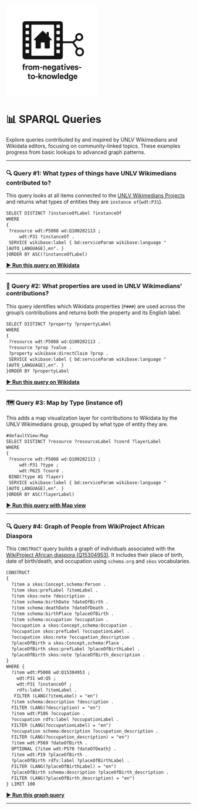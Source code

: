 <p align="left">
  <a href="https://darnellemelvin.github.io/from-negatives-to-knowledge">
    <img src="assets/images/negative2nodeInverse_logo.png" alt="Home" style="height: 250px;">
  </a>
</p>

<link rel="stylesheet" href="style.css">

# 📊 SPARQL Queries

Explore queries contributed by and inspired by UNLV Wikimedians and Wikidata editors, focusing on community-linked topics. These examples progress from basic lookups to advanced graph patterns.

---

### 🔍 Query #1: What *types* of things have UNLV Wikimedians contributed to?

This query looks at all items connected to the [UNLV Wikimedians Projects](https://www.wikidata.org/wiki/Q100202113) and returns what types of entities they are `instance of`(`wdt:P31`).

```sparql
SELECT DISTINCT ?instanceOfLabel ?instanceOf
WHERE
{
 ?resource wdt:P5008 wd:Q100202113 ;
     wdt:P31 ?instanceOf .
 SERVICE wikibase:label { bd:serviceParam wikibase:language "[AUTO_LANGUAGE],en". }
}ORDER BY ASC(?instanceOfLabel)

```

<strong><a href="https://query.wikidata.org/#SELECT%20DISTINCT%20%3FinstanceOfLabel%20%3FinstanceOf%0AWHERE%0A%7B%0A%20%3Fresource%20wdt%3AP5008%20wd%3AQ100202113%20%3B%0A%20%20%20%20%20wdt%3AP31%20%3FinstanceOf%20.%0A%20SERVICE%20wikibase%3Alabel%20%7B%20bd%3AserviceParam%20wikibase%3Alanguage%20%22%5BAUTO_LANGUAGE%5D%2Cen%22.%20%7D%0A%7DORDER%20BY%20ASC%28%3FinstanceOfLabel%29%0A" target="_blank">▶️ Run this query on Wikidata</a></strong>

---

### 🧮 Query #2: What properties are used in UNLV Wikimedians' contributions?

This query identifies which Wikidata properties (`P###`) are used across the group’s contributions and returns both the property and its English label.

```sparql
SELECT DISTINCT ?property ?propertyLabel
WHERE
{
 ?resource wdt:P5008 wd:Q100202113 .
 ?resource ?prop ?value .
 ?property wikibase:directClaim ?prop .
 SERVICE wikibase:label { bd:serviceParam wikibase:language "[AUTO_LANGUAGE],en". }
}ORDER BY ?propertyLabel

```
<strong><a href="https://query.wikidata.org/#SELECT%20DISTINCT%20%3Fproperty%20%3FpropertyLabel%0AWHERE%0A%7B%0A%20%3Fresource%20wdt%3AP5008%20wd%3AQ100202113%20.%0A%20%3Fresource%20%3Fprop%20%3Fvalue%20.%0A%20%3Fproperty%20wikibase%3AdirectClaim%20%3Fprop%20.%0A%20SERVICE%20wikibase%3Alabel%20%7B%20bd%3AserviceParam%20wikibase%3Alanguage%20%22%5BAUTO_LANGUAGE%5D%2Cen%22.%20%7D%0A%7DORDER%20BY%20%3FpropertyLabel" target="_blank">▶️ Run this query on Wikidata</a></strong>

---

### 🗺️ Query #3: Map by Type (instance of)
This adds a map visualization layer for contributions to Wikidata by the UNLV Wikimedians group, grouped by what type of entity they are.  

```sparql
#defaultView:Map
SELECT DISTINCT ?resource ?resourceLabel ?coord ?layerLabel
WHERE
{
 ?resource wdt:P5008 wd:Q100202113 ;
     wdt:P31 ?type ;
     wdt:P625 ?coord .
 BIND(?type AS ?layer)
 SERVICE wikibase:label { bd:serviceParam wikibase:language "[AUTO_LANGUAGE],en". }
}ORDER BY ASC(?layerLabel)

```

<strong><a href="https://query.wikidata.org/#%23defaultView%3AMap%0ASELECT%20DISTINCT%20%3Fresource%20%3FresourceLabel%20%3Fcoord%20%3FlayerLabel%0AWHERE%0A%7B%0A%20%3Fresource%20wdt%3AP5008%20wd%3AQ100202113%20%3B%0A%20%20%20%20%20wdt%3AP31%20%3Ftype%20%3B%0A%20%20%20%20%20wdt%3AP625%20%3Fcoord%20.%0A%20BIND%28%3Ftype%20AS%20%3Flayer%29%0A%20SERVICE%20wikibase%3Alabel%20%7B%20bd%3AserviceParam%20wikibase%3Alanguage%20%22%5BAUTO_LANGUAGE%5D%2Cen%22.%20%7D%0A%7DORDER%20BY%20ASC%28%3FlayerLabel%29" target="_blank">▶️ Run this query with Map view</a></strong>

---

### 🔍 Query #4: Graph of People from WikiProject African Diaspora

This `CONSTRUCT` query builds a graph of individuals associated with the [WikiProject African diaspora (Q15304953)](https://www.wikidata.org/wiki/Q15304953). It includes their place of birth, date of birth/death, and occupation using `schema.org` and `skos` vocabularies.

```sparql
CONSTRUCT 
{
  ?item a skos:Concept,schema:Person .
  ?item skos:prefLabel ?itemLabel .
  ?item skos:note ?description .
  ?item schema:birthDate ?dateOfBirth .
  ?item schema:deathDate ?dateOfDeath .
  ?item schema:birthPlace ?placeOfBirth .
  ?item schema:occupation ?occupation .
  ?occupation a skos:Concept,schema:Occupation .
  ?occupation skos:prefLabel ?occupationLabel .
  ?occupation skos:note ?occupation_description .
  ?placeOfBirth a skos:Concept,schema:Place .
  ?placeOfBirth skos:prefLabel ?placeOfBirthLabel .
  ?placeOfBirth skos:note ?placeOfBirth_description .
}
WHERE {
  ?item wdt:P5008 wd:Q15304953 ;
    wdt:P31 wd:Q5 ;
    wdt:P31 ?instanceOf ;
    rdfs:label ?itemLabel .
   FILTER (LANG(?itemLabel) = "en")
  ?item schema:description ?description .
  FILTER (LANG(?description) = "en")
  ?item wdt:P106 ?occupation .
  ?occupation rdfs:label ?occupationLabel .
  FILTER (LANG(?occupationLabel) = "en")
  ?occupation schema:description ?occupation_description .
  FILTER (LANG(?occupation_description) = "en")
  ?item wdt:P569 ?dateOfBirth .
  OPTIONAL {?item wdt:P570 ?dateOfDeath} .
  ?item wdt:P19 ?placeOfBirth .
  ?placeOfBirth rdfs:label ?placeOfBirthLabel .
  FILTER (LANG(?placeOfBirthLabel) = "en")
  ?placeOfBirth schema:description ?placeOfBirth_description .
  FILTER (LANG(?placeOfBirth_description) = "en")
} LIMIT 100
```

<strong><a href="https://query.wikidata.org/#CONSTRUCT%20%0A%7B%0A%20%20%3Fitem%20a%20skos%3AConcept%2Cschema%3APerson%20.%0A%20%20%3Fitem%20skos%3AprefLabel%20%3FitemLabel%20.%0A%20%20%3Fitem%20skos%3Anote%20%3Fdescription%20.%0A%20%20%3Fitem%20schema%3AbirthDate%20%3FdateOfBirth%20.%0A%20%20%3Fitem%20schema%3AdeathDate%20%3FdateOfDeath%20.%0A%20%20%3Fitem%20schema%3AbirthPlace%20%3FplaceOfBirth%20.%0A%20%20%3Fitem%20schema%3Aoccupation%20%3Foccupation%20.%0A%20%20%3Foccupation%20a%20skos%3AConcept%2Cschema%3AOccupation%20.%0A%20%20%3Foccupation%20skos%3AprefLabel%20%3FoccupationLabel%20.%0A%20%20%3Foccupation%20skos%3Anote%20%3Foccupation_description%20.%0A%20%20%3FplaceOfBirth%20a%20skos%3AConcept%2Cschema%3APlace%20.%0A%20%20%3FplaceOfBirth%20skos%3AprefLabel%20%3FplaceOfBirthLabel%20.%0A%20%20%3FplaceOfBirth%20skos%3Anote%20%3FplaceOfBirth_description%20.%0A%7D%0AWHERE%20%7B%0A%20%20%3Fitem%20wdt%3AP5008%20wd%3AQ15304953%20%3B%0A%20%20%20%20wdt%3AP31%20wd%3AQ5%20%3B%0A%20%20%20%20wdt%3AP31%20%3FinstanceOf%20%3B%0A%20%20%20%20rdfs%3Alabel%20%3FitemLabel%20.%0A%20%20%20FILTER%20%28LANG%28%3FitemLabel%29%20%3D%20%22en%22%29%0A%20%20%3Fitem%20schema%3Adescription%20%3Fdescription%20.%0A%20%20FILTER%20%28LANG%28%3Fdescription%29%20%3D%20%22en%22%29%0A%20%20%3Fitem%20wdt%3AP106%20%3Foccupation%20.%0A%20%20%3Foccupation%20rdfs%3Alabel%20%3FoccupationLabel%20.%0A%20%20FILTER%20%28LANG%28%3FoccupationLabel%29%20%3D%20%22en%22%29%0A%20%20%3Foccupation%20schema%3Adescription%20%3Foccupation_description%20.%0A%20%20FILTER%20%28LANG%28%3Foccupation_description%29%20%3D%20%22en%22%29%0A%20%20%3Fitem%20wdt%3AP569%20%3FdateOfBirth%20.%0A%20%20OPTIONAL%20%7B%3Fitem%20wdt%3AP570%20%3FdateOfDeath%7D%20.%0A%20%20%3Fitem%20wdt%3AP19%20%3FplaceOfBirth%20.%0A%20%20%3FplaceOfBirth%20rdfs%3Alabel%20%3FplaceOfBirthLabel%20.%0A%20%20FILTER%20%28LANG%28%3FplaceOfBirthLabel%29%20%3D%20%22en%22%29%0A%20%20%3FplaceOfBirth%20schema%3Adescription%20%3FplaceOfBirth_description%20.%0A%20%20FILTER%20%28LANG%28%3FplaceOfBirth_description%29%20%3D%20%22en%22%29%0A%7D%20LIMIT%20100" target="_blank">▶️ Run this graph query</a></strong>

---
